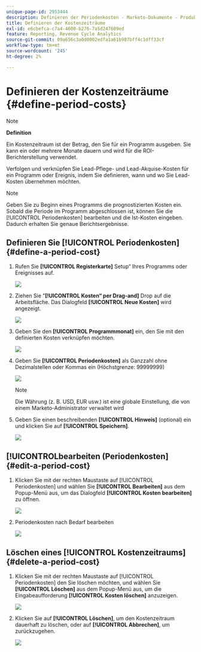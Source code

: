 ```yaml
---
unique-page-id: 2953444
description: Definieren der Periodenkosten - Marketo-Dokumente - Produktdokumentation
title: Definieren der Kostenzeiträume
exl-id: e6cbefca-c7a4-4600-b276-7a5d247609ed
feature: Reporting, Revenue Cycle Analytics
source-git-commit: 09a656c3a0d0002edfa1a61b987bff4c1dff33cf
workflow-type: tm+mt
source-wordcount: '245'
ht-degree: 2%

---
```


# Definieren der Kostenzeiträume {#define-period-costs}

>[!NOTE]
>
>**Definition**
>
>Ein Kostenzeitraum ist der Betrag, den Sie für ein Programm ausgeben. Sie kann ein oder mehrere Monate dauern und wird für die ROI-Berichterstellung verwendet.

Verfolgen und verknüpfen Sie Lead-Pflege- und Lead-Akquise-Kosten für ein Programm oder Ereignis, indem Sie definieren, wann und wo Sie Lead-Kosten übernehmen möchten.

>[!NOTE]
>
>Geben Sie zu Beginn eines Programms die prognostizierten Kosten ein. Sobald die Periode im Programm abgeschlossen ist, können Sie die [!UICONTROL Periodenkosten] bearbeiten und die Ist-Kosten eingeben. Dadurch erhalten Sie genaue Berichtsergebnisse.

## Definieren Sie [!UICONTROL Periodenkosten] {#define-a-period-cost}

1. Rufen Sie **[!UICONTROL Registerkarte]** Setup“ Ihres Programms oder Ereignisses auf.

   ![](assets/image2015-4-24-11-3a13-3a27.png)

1. Ziehen Sie &quot;**[!UICONTROL Kosten“ per Drag-and]** Drop auf die Arbeitsfläche. Das Dialogfeld **[!UICONTROL Neue Kosten]** wird angezeigt.

   ![](assets/image2015-4-24-16-3a31-3a15.png)

1. Geben Sie den **[!UICONTROL Programmmonat]** ein, den Sie mit den definierten Kosten verknüpfen möchten.

   ![](assets/image2015-4-24-16-3a11-3a30.png)

1. Geben Sie **[!UICONTROL Periodenkosten]** als Ganzzahl ohne Dezimalstellen oder Kommas ein (Höchstgrenze: 99999999)

   ![](assets/image2015-4-24-16-3a10-3a24.png)

   >[!NOTE]
   >
   >Die Währung (z. B. USD, EUR usw.) ist eine globale Einstellung, die von einem Marketo-Administrator verwaltet wird

1. Geben Sie einen beschreibenden **[!UICONTROL Hinweis]** (optional) ein und klicken Sie auf **[!UICONTROL Speichern]**.

   ![](assets/image2015-4-24-16-3a21-3a16.png)

## [!UICONTROL &#x200B; bearbeiten (Periodenkosten] {#edit-a-period-cost}

1. Klicken Sie mit der rechten Maustaste auf [!UICONTROL Periodenkosten] und wählen Sie **[!UICONTROL Bearbeiten]** aus dem Popup-Menü aus, um das Dialogfeld **[!UICONTROL Kosten bearbeiten]** zu öffnen.

   ![](assets/image2015-4-24-16-3a26-3a29.png)

1. Periodenkosten nach Bedarf bearbeiten

   ![](assets/image2015-4-24-16-3a27-3a38.png)

## Löschen eines [!UICONTROL Kostenzeitraums] {#delete-a-period-cost}

1. Klicken Sie mit der rechten Maustaste auf [!UICONTROL Periodenkosten] den Sie löschen möchten, und wählen Sie **[!UICONTROL Löschen]** aus dem Popup-Menü aus, um die Eingabeaufforderung **[!UICONTROL Kosten löschen]** anzuzeigen.

   ![](assets/image2015-4-24-16-3a33-3a32.png)

1. Klicken Sie auf **[!UICONTROL Löschen]**, um den Kostenzeitraum dauerhaft zu löschen, oder auf **[!UICONTROL Abbrechen]**, um zurückzugehen.

   ![](assets/image2015-4-24-16-3a34-3a38.png)
